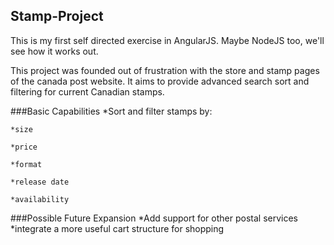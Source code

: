 ## Stamp-Project

This is my first self directed exercise in AngularJS. Maybe NodeJS too, we'll see how it works out.

This project was founded out of frustration with the store and stamp pages of the canada post website. It aims to provide advanced search sort and filtering for 
current Canadian stamps.

###Basic Capabilities
  *Sort and filter stamps by:
  
    *size
    
    *price
    
    *format
    
    *release date
    
    *availability

###Possible Future Expansion
  *Add support for other postal services
  *integrate a more useful cart structure for shopping
